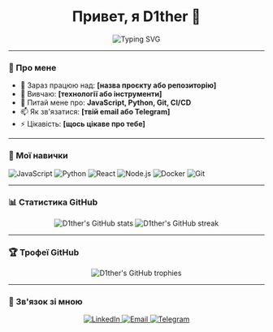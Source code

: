 <h1 align="center">Привет, я D1ther 👋</h1>

<p align="center">
  <img src="https://readme-typing-svg.herokuapp.com?font=Fira+Code&size=24&pause=1000&color=58A6FF&center=true&vCenter=true&width=435&lines=Full-stack+розробник;Прихильник+open-source;Люблю+писати+чистий+код" alt="Typing SVG" />
</p>

---

### 🧠 Про мене

- 🔭 Зараз працюю над: **[назва проєкту або репозиторію]**
- 🌱 Вивчаю: **[технології або інструменти]**
- 💬 Питай мене про: **JavaScript, Python, Git, CI/CD**
- 📫 Як зв'язатися: **[твій email або Telegram]**
- ⚡ Цікавість: **[щось цікаве про тебе]**

---

### 🚀 Мої навички

![JavaScript](https://img.shields.io/badge/-JavaScript-333333?style=flat&logo=javascript)
![Python](https://img.shields.io/badge/-Python-333333?style=flat&logo=python)
![React](https://img.shields.io/badge/-React-333333?style=flat&logo=react)
![Node.js](https://img.shields.io/badge/-Node.js-333333?style=flat&logo=node.js)
![Docker](https://img.shields.io/badge/-Docker-333333?style=flat&logo=docker)
![Git](https://img.shields.io/badge/-Git-333333?style=flat&logo=git)

---

### 📊 Статистика GitHub

<p align="center">
  <img src="https://github-readme-stats.vercel.app/api?username=D1ther&show_icons=true&theme=radical" alt="D1ther's GitHub stats" />
  <img src="https://github-readme-streak-stats.herokuapp.com/?user=D1ther&theme=radical" alt="D1ther's GitHub streak" />
</p>

---

### 🏆 Трофеї GitHub

<p align="center">
  <img src="https://github-profile-trophy.vercel.app/?username=D1ther&theme=radical&row=1&column=7" alt="D1ther's GitHub trophies" />
</p>

---

### 🔗 Зв'язок зі мною

<p align="center">
  <a href="https://linkedin.com/in/твій-профіль" target="_blank">
    <img src="https://img.shields.io/badge/-LinkedIn-0077B5?style=flat&logo=linkedin&logoColor=white" alt="LinkedIn" />
  </a>
  <a href="mailto:твій-email@example.com">
    <img src="https://img.shields.io/badge/-Email-D14836?style=flat&logo=gmail&logoColor=white" alt="Email" />
  </a>
  <a href="https://t.me/твій_telegram">
    <img src="https://img.shields.io/badge/-Telegram-2CA5E0?style=flat&logo=telegram&logoColor=white" alt="Telegram" />
  </a>
</p>

